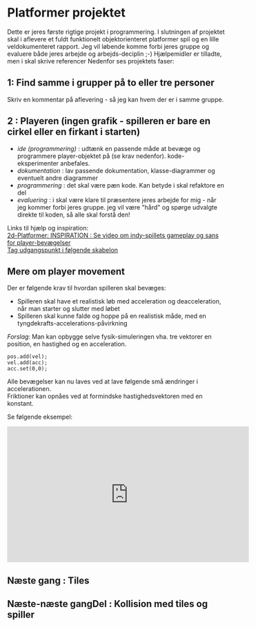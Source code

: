 # Platformer projektet

Dette er jeres første rigtige projekt i programmering. I slutningen af projektet skal i aflevere et fuldt funktionelt objektorienteret platformer spil og en lille veldokumenteret rapport.
Jeg vil løbende komme forbi jeres gruppe og evaluere både jeres arbejde og arbejds-deciplin ;-)
Hjælpemidler er tilladte, men i skal skrive referencer
Nedenfor ses projektets faser:

## 1: Find samme i grupper på to eller tre personer
Skriv en kommentar på aflevering - så jeg kan hvem der er i samme gruppe.

## 2 : Playeren (ingen grafik - spilleren er bare en cirkel eller en firkant i starten)
- *ide (programmering)* : udtænk en passende måde at bevæge og programmere player-objektet på (se krav nedenfor). kode-eksperimenter anbefales.
- *dokumentation* : lav passende dokumentation, klasse-diagrammer og eventuelt andre diagrammer
- *programmering* : det skal være pæn kode. Kan betyde i skal refaktore en del
- *evaluering* : i skal være klare til præsentere jeres arbejde for mig - når jeg kommer forbi jeres gruppe. jeg vil være "hård" og spørge udvalgte direkte til koden, så alle skal forstå den!

Links til hjælp og inspiration:     
[2d-Platformer: INSPIRATION : Se video om indy-spillets gameplay og sans for player-bevægelser](https://www.youtube.com/watch?v=yorTG9at90g)     
[Tag udgangspunkt i følgende skabelon](forlob24_kodeforslag_del1.md)   

## Mere om player movement
Der er følgende krav til hvordan spilleren skal bevæges:
- Spilleren skal have et realistisk løb med acceleration og deacceleration, når man starter og slutter med løbet
- Spilleren skal kunne falde og hoppe på en realistisk måde, med en tyngdekrafts-accelerations-påvirkning

*Forslag*: Man kan opbygge selve fysik-simuleringen vha. tre vektorer en position, en hastighed og en acceleration.
```
pos.add(vel);
vel.add(acc);
acc.set(0,0);
```
Alle bevægelser kan nu laves ved at lave følgende små ændringer i accelerationen.   
Friktioner kan opnåes ved at formindske hastighedsvektoren med en konstant.   


Se følgende eksempel:   

<iframe width="560" height="315" src="https://www.youtube.com/watch?v=9f2iHI3YEKY" title="player" frameborder="0" allow="accelerometer; autoplay; clipboard-write; encrypted-media; gyroscope; picture-in-picture; web-share" allowfullscreen></iframe>





## Næste gang : Tiles

## Næste-næste gangDel : Kollision med tiles og spiller
